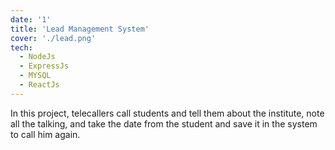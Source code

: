 ```yaml
---
date: '1'
title: 'Lead Management System'
cover: './lead.png'
tech:
  - NodeJs
  - ExpressJs
  - MYSQL
  - ReactJs
---
```


In this project, telecallers call students and tell them about the institute, note all the talking, and take the date from the student and save it in the system to call him again.
